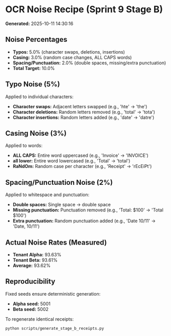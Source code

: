 # OCR Noise Recipe (Sprint 9 Stage B)

**Generated:** 2025-10-11 14:30:16

## Noise Percentages

- **Typos:** 5.0% (character swaps, deletions, insertions)
- **Casing:** 3.0% (random case changes, ALL CAPS words)
- **Spacing/Punctuation:** 2.0% (double spaces, missing/extra punctuation)
- **Total Target:** 10.0%

## Typo Noise (5%)

Applied to individual characters:
- **Character swaps:** Adjacent letters swapped (e.g., 'hte' → 'the')
- **Character deletions:** Random letters removed (e.g., 'total' → 'tota')
- **Character insertions:** Random letters added (e.g., 'date' → 'datre')

## Casing Noise (3%)

Applied to words:
- **ALL CAPS:** Entire word uppercased (e.g., 'Invoice' → 'INVOICE')
- **all lower:** Entire word lowercased (e.g., 'Total' → 'total')
- **RaNdOm:** Random case per character (e.g., 'Receipt' → 'rEcEiPt')

## Spacing/Punctuation Noise (2%)

Applied to whitespace and punctuation:
- **Double spaces:** Single space → double space
- **Missing punctuation:** Punctuation removed (e.g., 'Total: $100' → 'Total $100')
- **Extra punctuation:** Random punctuation added (e.g., 'Date 10/11' → 'Date, 10/11')

## Actual Noise Rates (Measured)

- **Tenant Alpha:** 93.63%
- **Tenant Beta:** 93.61%
- **Average:** 93.62%

## Reproducibility

Fixed seeds ensure deterministic generation:
- **Alpha seed:** 5001
- **Beta seed:** 5002

To regenerate identical receipts:
```bash
python scripts/generate_stage_b_receipts.py
```
